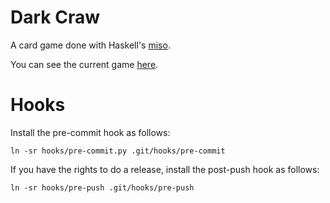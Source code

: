 # Dark Craw

A card game done with Haskell's [miso](https://github.com/dmjio/miso).

You can see the current game [here](https://schplaf.org/hgames/darkcraw).

# Hooks

Install the pre-commit hook as follows:

`ln -sr hooks/pre-commit.py .git/hooks/pre-commit`

If you have the rights to do a release, install the post-push hook as follows:

`ln -sr hooks/pre-push .git/hooks/pre-push`
